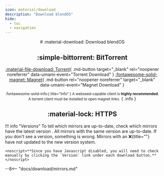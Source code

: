 ```yaml
---
icon: material/download
description: "Download blendOS"
hide:
  - toc
  - navigation
---
```


<style>
.md-typeset__table {
  width: 100%;
}

.md-typeset__table table:not([class]) {
  display: table
}

.md-content__button {
  display: none;
}

</style>

<div align="center" markdown> 
# :material-download: Download blendOS



## :simple-bittorrent: BitTorrent

[:material-file-download: Torrent](https://fosstorrents.com/thankyou/?name=blendos&cat=Latest%20Edition&id=0&hybrid=0){ .md-button target="_blank" rel="noopener noreferrer" data-umami-event="Torrent Download" } [:fontawesome-solid-magnet: Magnet](https://fosstorrents.com/distributions/blendos/#downloads){ .md-button rel="noopener noreferrer" target="_blank" data-umami-event="Magnet Download" }

<small>:fontawesome-solid-info:{ title="Info" } A webseed-capable client is **highly recommended**. A torrent client must be installed to open magnet links.</small>
{ .info }

## :material-lock: HTTPS

</div>

!!! info "Versions"
    To tell which mirrors are up-to-date, check which mirrors have the latest version <span id="v" class="noJs"></span>. All mirrors with the same version are up-to-date. If you don't see a version, something is wrong. Mirrors with an :x:{title=""} have not updated to the new version system.

    <noscript>**Since you have Javascript disabled, you will need to check manually by clicking the `Version` link under each download button.**</noscript>

<script>
var xhr6 = new XMLHttpRequest();
var fileUrl6 = 'https://git.blendos.co/api/v4/projects/32/jobs/artifacts/main/raw/version?job=build-job';
xhr6.open('GET', fileUrl6, true);
xhr6.onreadystatechange = function() {
  if (xhr6.readyState === XMLHttpRequest.DONE) {
    if (xhr6.status >= 200 && xhr6.status < 300) {
      var fileContent6 = xhr6.responseText;
      var numCharacters6 = 8; // Change this number as needed
      var firstCharacters6 = fileContent6.slice(0, numCharacters6);
      document.getElementById('v').innerHTML = "<b>(<a href='https://git.blendos.co/api/v4/projects/32/jobs/artifacts/main/raw/version?job=build-job' target='_blank' rel='noopener noreferrer'><code>" + firstCharacters6 + "</code></a>)</b>";
    } else {
      console.error('Failed to load file:', xhr6.statusText);
    }
  }
};
xhr6.onerror = function() {
  console.error('Network error occurred');
};
xhr6.send();
</script>

--8<-- "docs/download/mirrors.md"
